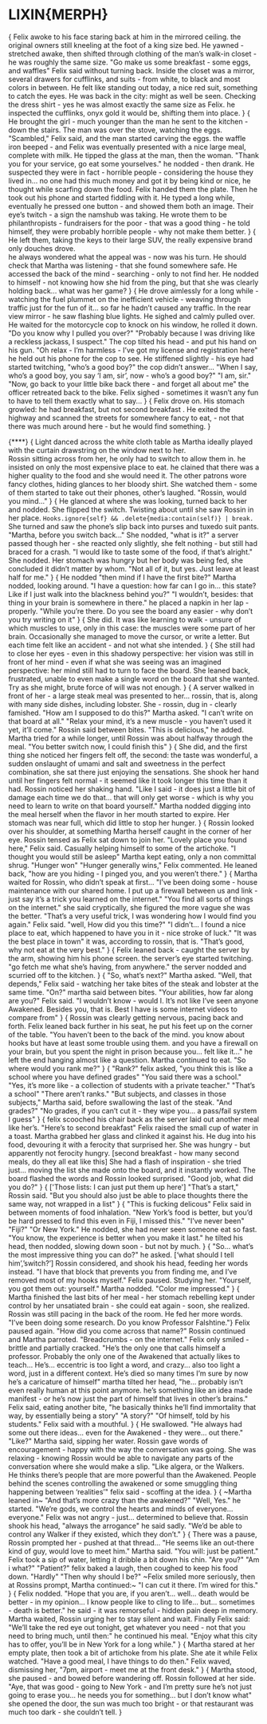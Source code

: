 # LIXIN{MERPH}
{
Felix awoke to his face staring back at him in the mirrored ceiling. 
the original owners still kneeling at the foot of a king size bed.
He yawned - stretched awake, then shifted through clothing of the man’s walk-in closet - he was roughly the same size.
"Go make us some breakfast - some eggs, and waffles"
Felix said without turning back.
Inside the closet was a mirror, several drawers for cufflinks, and suits - from white, to black and most colors in between.
He felt like standing out today, a nice red suit, something to catch the eyes.
He was back in the city: might as well be seen.
Checking the dress shirt - yes he was almost exactly the same size as Felix. 
he inspected the cufflinks, onyx gold it would be, shifting them into place.
}
{
He brought the girl - much younger than the man he sent to the kitchen - down the stairs.
The man was over the stove, watching the eggs.
"Scambled,"
Felix said, and the man started carving the eggs. 
the waffle iron beeped - and Felix was eventually presented with a nice large meal, complete with milk.
He tipped the glass at the man, then the woman.
"Thank you for your service, go eat some yourselves."
he nodded - then drank.
He suspected they were in fact - horrible people - considering the house they lived in...
no one had this much money and got it by being kind or nice, he thought while scarfing down the food.
Felix handed them the plate.
Then he took out his phone and started fiddling with it.
He typed a long while, eventually he pressed one button - and showed them both an image.
Their eye’s twitch - a sign the namshub was taking.
He wrote them to be philanthropists - fundraisers for the poor - that was a good thing - he told himself, they were probably horrible people - why not make them better.
}
{
He left them, taking the keys to their large SUV, the really expensive brand only douches drove.  
he always wondered what the appeal was - now was his turn.
He should check that Martha was listening - that she found somewhere safe.
He accessed the back of the mind - searching - only to not find her.
He nodded to himself - not knowing how she hid from the ping, but that she was clearly holding back...
what was her game?
}
{
He drove aimlessly for a long while - watching the fuel plummet on the inefficient vehicle - weaving through traffic just for the fun of it...
so far he hadn’t caused any traffic.
In the rear view mirror - he saw flashing blue lights.
He sighed and calmly pulled over.
He waited for the motorcycle cop to knock on his window, he rolled it down.
"Do you know why I pulled you over?"
"Probably because I was driving like a reckless jackass, I suspect."
The cop tilted his head - and put his hand on his gun.
"Oh relax - I’m harmless - I’ve got my license and registration here"
he held out his phone for the cop to see.
He stiffened slightly - his eye had started twitching, "who’s a good boy?"
the cop didn’t answer...
"When I say, who’s a good boy, you say ‘I am, sir’, now - who’s a good boy?"
"I am, sir."
"Now, go back to your little bike back there - and forget all about me"
the officer retreated back to the bike.
Felix sighed - sometimes it wasn’t any fun to have to tell them exactly what to say...
}
{
Felix drove on.
His stomach growled: he had breakfast, but not second breakfast .
He exited the highway and scanned the streets for somewhere fancy to eat, - not that there was much around here - but he would find something.
}

{****}
{
Light danced across the white cloth table as Martha ideally played with the curtain drawstring on the window next to her.  
Rossin sitting across from her, he only had to switch to allow them in. 
he insisted on only the most expensive place to eat. 
he clained that there was a higher quality to the food and she would need it.
The other patrons wore fancy clothes, hiding glances to her bloody shirt.
She watched them - some of them started to take out their phones, other’s laughed.
"Rossin, would you mind..."
}
{
He glanced at where she was looking, turned back to her and nodded.
She flipped the switch.
Twisting about until she saw Rossin in her place.
`Hooks.ignore{self} && .delete{media:contain(self)} | break.`
She turned and saw the phone’s slip back into purses and tuxedo suit pants.
"Martha, before you switch back..."
She nodded, "what is it?"
a server passed though her - she reacted only slightly, she felt nothing - but still had braced for a crash.
"I would like to taste some of the food, if that’s alright."
She nodded.
Her stomach was hungry but her body was being fed, she concluded it didn’t matter by whom.
"Not all of it, but yes.
Just leave at least half for me."
}
{
He nodded "then mind if I have the first bite?"
Martha nodded, looking around.
"I have a question: how far can I go in...
this state?
Like if I just walk into the blackness behind you?"
"I wouldn’t, besides: that thing in your brain is somewhere in there."
he placed a napkin in her lap - properly.
"While you’re there.
Do you see the board any easier - why don’t you try writing on it"
}
{
She did.
It was like learning to walk - unsure of which muscles to use, only in this case: the muscles were some part of her brain.
Occasionally she managed to move the cursor, or write a letter.
But each time felt like an accident - and not what she intended.
}
{
She still had to close her eyes - even in this shadowy perspective: her vision was still in front of her mind - even if what she was seeing was an imagined perspective: her mind still had to turn to face the board.
She leaned back, frustrated, unable to even make a single word on the board that she wanted.
Try as she might, brute force of will was not enough.
}
{
A server walked in front of her - a large steak meal was presented to her... 
rossin, that is, along with many side dishes, including lobster.
She - rossin, dug in - clearly famished.
"How am I supposed to do this?"
Martha asked.
"I can’t write on that board at all."
"Relax your mind, it’s a new muscle - you haven’t used it yet, it’ll come."
Rossin said between bites.
"This is delicious,"
he added.
Martha tried for a while longer, until Rossin was about halfway through the meal.
"You better switch now, I could finish this"
}
{
She did, and the first thing she noticed her fingers felt off, the second: the taste was wonderful, a sudden onslaught of umami and salt and sweetness in the perfect combination, she sat there just enjoying the sensations.
She shook her hand until her fingers felt normal - it seemed like it took longer this time than it had.
Rossin noticed her shaking hand.
"Like I said - it does just a little bit of damage each time we do that...
that will only get worse - which is why you need to learn to write on that board yourself."
Martha nodded digging into the meal herself when the flavor in her mouth started to expire.
Her stomach was near full, which did little to stop her hunger.
}
{
Rossin looked over his shoulder, at something Martha herself caught in the corner of her eye.
Rossin tensed as Felix sat down to join her.
"Lovely place you found here,"
Felix said.
Casually helping himself to some of the artichoke.
"I thought you would still be asleep"
Martha kept eating, only a non committal shrug.
"Hunger won"
"Hunger generally wins,"
Felix commented.
He leaned back, "how are you hiding - I pinged you, and you weren’t there."
}
{
Martha waited for Rossin, who didn’t speak at first...
"I’ve been doing some - house maintenance with our shared home. 
I put up a firewall between us and link - just say it’s a trick you learned on the internet."
"You find all sorts of things on the internet."
she said cryptically, she figured the more vague she was the better.
"That’s a very useful trick, I was wondering how I would find you again."
Felix said.
"well, How did you this time?"
"I didn’t...
 I found a nice place to eat, which happened to have you in it - nice stroke of luck."
"It was the best place in town"
it was, according to rossin, that is.
"That’s good, why not eat at the very best."
}
{
Felix leaned back - caught the server by the arm, showing him his phone screen. 
the server’s eye started twitching. 
"go fetch me what she’s having, from anywhere."
the server nodded and scurried off to the kitchen.
}
{
"So, what’s next?"
Martha asked.
"Well, that depends,"
Felix said - watching her take bites of the steak and lobster at the same time.
"On?"
martha said between bites.
"Your abilities, how far along are you?"
Felix said.
"I wouldn’t know - would I.
It’s not like I’ve seen anyone Awakened.
Besides you, that is.
Best I have is some internet videos to compare from"
}
{
Rossin was clearly getting nervous, pacing back and forth.
Felix leaned back further in his seat, he put his feet up on the corner of the table.
"You haven’t been to the back of the mind. 
you know about hooks but have at least some trouble using them. 
and you have a firewall on your brain, but you spent the night in prison because you...
felt like it..."
he left the end hanging almost like a question.
Martha continued to eat.
"So where would you rank me?"
}
{
"Rank?"
felix asked, 
"you think this is like a school where you have defined grades" 
"You said there was a school."
"Yes, it’s more like - a collection of students with a private teacher."
"That’s a school"
"There aren’t ranks."
"But subjects, and classes in those subjects,"
 Martha said, before swallowing the last of the steak.
"And grades?"
"No grades, if you can’t cut it - they wipe you...
a pass/fail system I guess"
}
{
felix scooched his chair back as the server laid out another meal like her’s.
"Here’s to second breakfast"
 Felix raised the small cup of water in a toast.
Martha grabbed her glass and clinked it against his.
He dug into his food, devouring it with a ferocity that surprised her.
She was hungry - but apparently not ferocity hungry.
[second breakfast - how many second meals, do they all eat like this]
She had a flash of inspiration - she tried just...
 moving the list she made onto the board, and it instantly worked.
The board flashed the words and Rossin looked surprised.
"Good job, what did you do?"
}
{
['Those lists: I can just put them up here']
"That’s a start,"
Rossin said.
"But you should also just be able to place thoughts there the same way, not wrapped in a list"
}
{
"This is fucking delicous"
Felix said in between moments of food inhalation.
"New York’s food is better, but you’d be hard pressed to find this even in Fiji, I missed this."
"I’ve never been"
"Fiji?"
"Or New York."
He nodded, she had never seen someone eat so fast.
"You know, the experience is better when you make it last."
 he tilted his head, then nodded, slowing down soon - but not by much.
}
{
"So...
 what’s the most impressive thing you can do?"
 he asked.
[‘what should I tell him’,’switch?’]
Rossin considered, and shook his head, feeding her words instead.
"I have that block that prevents you from finding me, and I’ve removed most of my hooks myself."
Felix paused.
Studying her.
"Yourself, you got them out: yourself."
 Martha nodded.
"Color me impressed."
}
{
Martha finished the last bits of her meal - her stomach rebelling kept under control by her unsatiated brain - she could eat again - soon, she realized.
Rossin was still pacing in the back of the room.
He fed her more words.
"I’ve been doing some research.
 Do you know Professor Falshtine."}
Felix paused again.
"How did you come across that name?"
Rossin continued and Martha parroted.
"Breadcrumbs - on the internet."
Felix only smiled - brittle and partially cracked.
"He’s the only one that calls himself a professor. 
Probably the only one of the Awakened that actually likes to teach...
He’s...
eccentric is too light a word, and crazy...
also too light a word, just in a different context.
He’s died so many times I’m sure by now he’s a caricature of himself"
martha tilted her head, "he...
probably isn’t even really human at this point anymore. 
he’s something like an idea made manifest - or he’s now just the part of himself that lives in other’s brains."
Felix said, eating another bite, 
"he basically thinks he’ll find immortality that way, by essentially being a story"
"A story?"
"Of himself, told by his students."
Felix said with a mouthful.
}
{
He swallowed.
"He always had some out there ideas...
even for the Awakened - they were...
out there."
"Like?"
Martha said, sipping her water.
Rossin gave words of encouragement - happy with the way the conversation was going.
She was relaxing - knowing Rossin would be able to navigate any parts of the conversation where she would make a slip.
"Like algera, or the Walkers.  
He thinks there’s people that are more powerful than the Awakened. 
People behind the scenes controlling the awakened or some smuggling thing happening between ‘realities’"
felix said - scoffing at the idea.
}
{
~Martha leaned in~
"And that’s more crazy than the awakened?"
"Well, Yes."
he started.
"We’re gods, we control the hearts and minds of everyone...
everyone."
Felix was not angry - just...
determined to believe that.
Rossin shook his head, 
"always the arrogance"
he said sadly.
"We’d be able to control any Walker if they existed, which they don’t."
}
{
There was a pause, Rossin prompted her - pushed at that thread...
"He seems like an out-there kind of guy, would love to meet him."
Martha said.
"You will: just be patient."
Felix took a sip of water, letting it dribble a bit down his chin.
"Are you?"
"Am i what?"
"Patient?"
felix baked a laugh, then coughed to keep his food down.
"Hardly"
"Then why should I be?"
~Felix smiled more seriously, then at Rossins prompt, Martha continued:~
"I can cut it there.
I’m wired for this."
}
{
Felix nodded.
"Hope that you are, if you aren’t...
well...
death would be better - in my opinion...
I know people like to cling to life...
but...
sometimes - death is better."
he said - it was remorseful - hidden pain deep in memory.
Martha waited, Rossin urging her to stay silent and wait.
Finally Felix said: "We’ll take the red eye out tonight, get whatever you need - not that you need to bring much, until then:"
he continued his meal.
"Enjoy what this city has to offer, you’ll be in New York for a long while."
}
{
Martha stared at her empty plate, then took a bit of artichoke from his plate.
She ate it while Felix watched.
"Have a good meal, I have things to do then."
Felix waved, dismissing her, "7pm, airport - meet me at the front desk."
}
{
Martha stood, she paused - and bowed before wandering off.
Rossin followed at her side.
"Aye, that was good - going to New York - and I’m pretty sure he’s not just going to erase you...
he needs you for something...
but I don’t know what"
she opened the door, the sun was much too bright - or that restaurant was much too dark - she couldn’t tell.
}